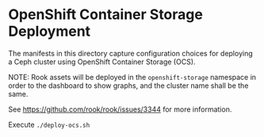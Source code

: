 # OpenShift Container Storage Deployment

The manifests in this directory capture configuration choices for
deploying a Ceph cluster using OpenShift Container Storage (OCS).

NOTE: Rook assets will be deployed in the `openshift-storage` namespace in order to the dashboard to show graphs, and the cluster name shall be the same.

See https://github.com/rook/rook/issues/3344 for more information.

Execute `./deploy-ocs.sh`
